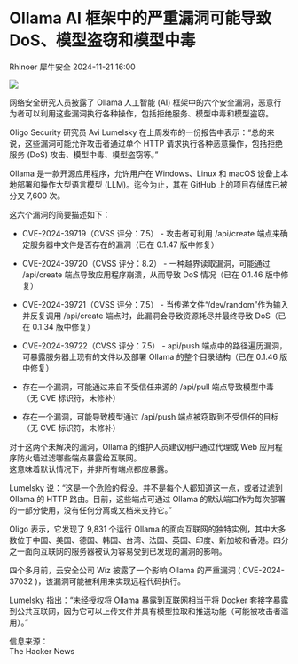 #  Ollama AI 框架中的严重漏洞可能导致 DoS、模型盗窃和模型中毒   
Rhinoer  犀牛安全   2024-11-21 16:00  
  
![](https://mmbiz.qpic.cn/mmbiz_png/qvpgicaewUBkuvNbGW25YicDwvtlp0HUvOz6ic5M2HP2OTJTEFVKKgpcYgKQM3OQqiax5fnejthqku5VibqvSW0SIoA/640?wx_fmt=png&from=appmsg "")  
  
网络安全研究人员披露了 Ollama 人工智能 (AI) 框架中的六个安全漏洞，恶意行为者可以利用这些漏洞执行各种操作，包括拒绝服务、模型中毒和模型盗窃。  
  
Oligo Security 研究员 Avi Lumelsky 在上周发布的一份报告中表示：“总的来说，这些漏洞可能允许攻击者通过单个 HTTP 请求执行各种恶意操作，包括拒绝服务 (DoS) 攻击、模型中毒、模型盗窃等。”  
  
Ollama 是一款开源应用程序，允许用户在 Windows、Linux 和 macOS 设备上本地部署和操作大型语言模型 (LLM)。迄今为止，其在 GitHub 上的项目存储库已被分叉 7,600 次。  
  
这六个漏洞的简要描述如下：  
- CVE-2024-39719（CVSS 评分：7.5） - 攻击者可利用 /api/create 端点来确定服务器中文件是否存在的漏洞（已在 0.1.47 版中修复）  
  
- CVE-2024-39720（CVSS 评分：8.2） - 一种越界读取漏洞，可能通过 /api/create 端点导致应用程序崩溃，从而导致 DoS 情况（已在 0.1.46 版中修复）  
  
- CVE-2024-39721（CVSS 评分：7.5） - 当传递文件“/dev/random”作为输入并反复调用 /api/create 端点时，此漏洞会导致资源耗尽并最终导致 DoS（已在 0.1.34 版中修复）  
  
- CVE-2024-39722（CVSS 评分：7.5） - api/push 端点中的路径遍历漏洞，可暴露服务器上现有的文件以及部署 Ollama 的整个目录结构（已在 0.1.46 版中修复）  
  
- 存在一个漏洞，可能通过来自不受信任来源的 /api/pull 端点导致模型中毒（无 CVE 标识符，未修补）  
  
- 存在一个漏洞，可能导致模型通过 /api/push 端点被窃取到不受信任的目标（无 CVE 标识符，未修补）  
  
对于这两个未解决的漏洞，Ollama 的维护人员建议用户通过代理或 Web 应用程序防火墙过滤哪些端点暴露给互联网。  
这意味着默认情况下，并非所有端点都应暴露。  
  
Lumelsky 说：“这是一个危险的假设。并不是每个人都知道这一点，或者过滤到 Ollama 的 HTTP 路由。目前，这些端点可通过 Ollama 的默认端口作为每次部署的一部分使用，没有任何分离或文档来支持它。”  
  
Oligo 表示，它发现了 9,831 个运行 Ollama 的面向互联网的独特实例，其中大多数位于中国、美国、德国、韩国、台湾、法国、英国、印度、新加坡和香港。四分之一面向互联网的服务器被认为容易受到已发现的漏洞的影响。  
  
四个多月前，云安全公司 Wiz 披露了一个影响 Ollama 的严重漏洞 ( CVE-2024-37032 )，该漏洞可能被利用来实现远程代码执行。  
  
Lumelsky 指出：“未经授权将 Ollama 暴露到互联网相当于将 Docker 套接字暴露到公共互联网，因为它可以上传文件并具有模型拉取和推送功能（可能被攻击者滥用）。”  
  
  
信息来源：  
The Hacker News  
  
